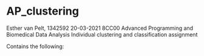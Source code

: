 # AP_clustering
Esther van Pelt, 1342592 
20-03-2021
8CC00 Advanced Programming and Biomedical Data Analysis
Individual clustering and classification assignment

Contains the following:
